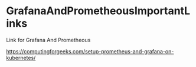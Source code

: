 # GrafanaAndPrometheousImportantLinks

Link for Grafana And Prometheous

https://computingforgeeks.com/setup-prometheus-and-grafana-on-kubernetes/
